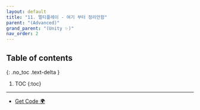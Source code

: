 ```yaml
---
layout: default
title: "11. 멀티플레이 - 여기 부터 정리안함"
parent: "(Advanced)"
grand_parent: "(Unity ✨)"
nav_order: 2
---
```


## Table of contents
{: .no_toc .text-delta }

1. TOC
{:toc}

---

* [Get Code 🌍](https://github.com/EasyCoding-7/UnityPortfolio/tree/11.entergame)